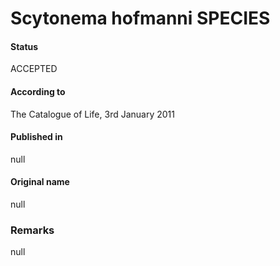 Scytonema hofmanni SPECIES
=======

#### Status
ACCEPTED

#### According to
The Catalogue of Life, 3rd January 2011

#### Published in
null

#### Original name
null

### Remarks
null